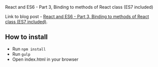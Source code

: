 
React and ES6 - Part 3, Binding to methods of React class (ES7 included)

Link to blog post - [React and ES6 - Part 3, Binding to methods of React class (ES7 included)](http://yiqizhongchuang.cn/react-and-es6-part-3-binding-methods-react-class-es7-included).

## How to install

* Run `npm install`
* Run `gulp`
* Open index.html in your browser
